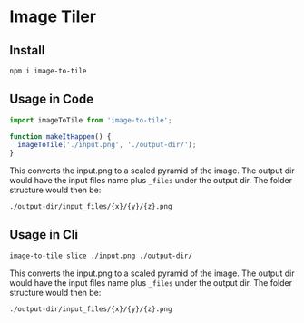 # Image Tiler

## Install

```sh
npm i image-to-tile
```

## Usage in Code

```js
import imageToTile from 'image-to-tile';

function makeItHappen() {
  imageToTile('./input.png', './output-dir/');
}
```

This converts the input.png to a scaled pyramid of the image. The output dir would have the input files name plus `_files` under the output dir. The folder structure would then be:

```sh
./output-dir/input_files/{x}/{y}/{z}.png
```

## Usage in Cli

```sh
image-to-tile slice ./input.png ./output-dir/
```

This converts the input.png to a scaled pyramid of the image. The output dir would have the input files name plus `_files` under the output dir. The folder structure would then be:

```sh
./output-dir/input_files/{x}/{y}/{z}.png
```
